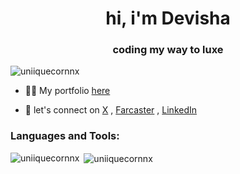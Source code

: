 <h1 align="center">hi, i'm Devisha</h1>
<h3 align="center">coding my way to luxe</h3>



<p align="left"> <img src="https://komarev.com/ghpvc/?username=uniiquecornnx&label=Profile%20views&color=0e75b6&style=flat" alt="uniiquecornnx" /> </p>

- 👨‍💻 My portfolio [here](https://portfolio-phi-nine-lca36ejeg5.vercel.app/)

- 📝 let's connect on [X](https://twitter.com/_devisha) , [Farcaster](https://farcaster.xyz/devisha) , [LinkedIn](https://www.linkedin.com/in/devisha-gupta-10a304232/)





<h3 align="left">Languages and Tools:</h3>

<p><img align="left" src="https://github-readme-stats.vercel.app/api/top-langs?username=uniiquecornnx&show_icons=true&locale=en&layout=compact" alt="uniiquecornnx" /></p>

<p>&nbsp;<img align="center" src="https://github-readme-stats.vercel.app/api?username=uniiquecornnx&show_icons=true&locale=en" alt="uniiquecornnx" /></p>

